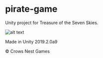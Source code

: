 # pirate-game
Unity project for Treasure of the Seven Skies.

![alt text](https://i.imgur.com/wIGAutP.gif)

Made in Unity 2019.2.0a9

© Crows Nest Games
